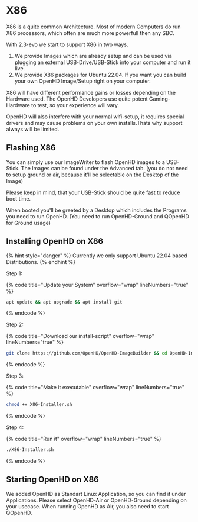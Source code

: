 # X86

X86 is a quite common Architecture. Most of modern Computers do run X86 processors, which often are much more powerfull then any SBC.

With 2.3-evo we start to support X86 in two ways.

1. We provide Images which are already setup and can be used via plugging an external USB-Drive/USB-Stick into your computer and run it live. 
2. We provide X86 packages for Ubuntu 22.04. If you want you can build your own OpenHD Image/Setup right on your computer.

X86 will have different performance gains or losses depending on the Hardware used. The OpenHD Developers use quite potent Gaming-Hardware to test, so your experience will vary.

OpenHD will also interfere with your normal wifi-setup, it requires special drivers and may cause problems on your own installs.Thats why support always will be limited.

## Flashing X86

You can simply use our ImageWriter to flash OpenHD images to a USB-Stick.
The Images can be found under the Advanced tab.
(you do not need to setup ground or air, because it'll be selectable on the Desktop of the Image)

Please keep in mind, that your USB-Stick should be quite fast to reduce boot time.

When booted you'll be greeted by a Desktop which includes the Programs you need to run OpenHD.
(You need to run OpenHD-Ground and QOpenHD for Ground usage)

## Installing OpenHD on X86

{% hint style="danger" %}
Currently we only support Ubuntu 22.04 based Distributions.
{% endhint %}

Step 1:&#x20;

{% code title="Update your System" overflow="wrap" lineNumbers="true" %}
```bash
apt update && apt upgrade && apt install git
```
{% endcode %}

Step 2:&#x20;

{% code title="Download our install-script" overflow="wrap" lineNumbers="true" %}
```bash
git clone https://github.com/OpenHD/OpenHD-ImageBuilder && cd OpenHD-ImageBuilder
```
{% endcode %}

Step 3:&#x20;

{% code title="Make it executable" overflow="wrap" lineNumbers="true" %}
```bash
chmod +x X86-Installer.sh
```
{% endcode %}

Step 4:

{% code title="Run it" overflow="wrap" lineNumbers="true" %}
```bash
./X86-Installer.sh
```
{% endcode %}

## Starting OpenHD on X86

We added OpenHD as Standart Linux Application, so you can find it under Applications. Please select OpenHD-Air or OpenHD-Ground depending on your usecase. When running OpenHD as Air, you also need to start QOpenHD.
